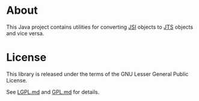 # About

This Java project contains utilities for converting
[JSI](https://github.com/topobyte/jsi) objects to
[JTS](https://github.com/dr-jts/jts) objects and vice versa.

# License

This library is released under the terms of the GNU Lesser General Public
License.

See  [LGPL.md](LGPL.md) and [GPL.md](GPL.md) for details.
